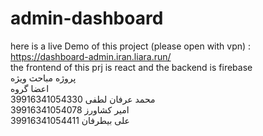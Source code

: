 # admin-dashboard

here is a live Demo of this project (please open with vpn)	: <br/>
https://dashboard-admin.iran.liara.run/ <br/>
the frontend of this prj is react and the backend is firebase <br/>
 پروژه مباحث ویژه <br/>
 اعضا گروه <br/>
محمد عرفان لطفی 39916341054330 <br/>
امیر کشاورز 39916341054078 <br/>
علی بیطرفان 39916341054411
